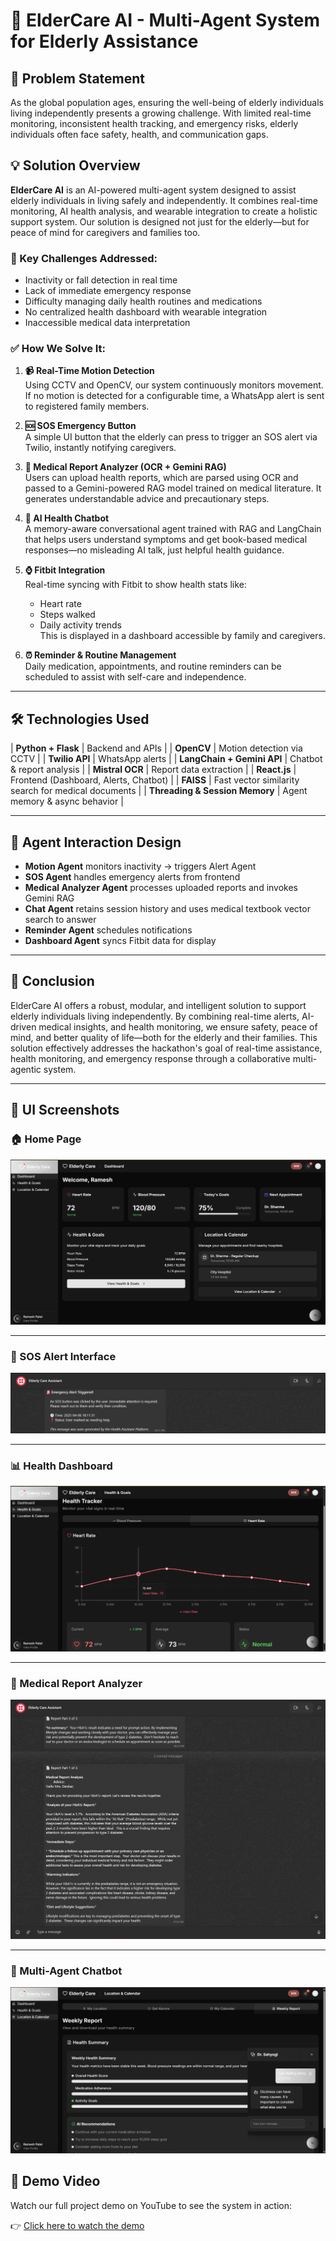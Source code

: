 # 🧠 ElderCare AI - Multi-Agent System for Elderly Assistance

## 🚀 Problem Statement

As the global population ages, ensuring the well-being of elderly individuals living independently presents a growing challenge. With limited real-time monitoring, inconsistent health tracking, and emergency risks, elderly individuals often face safety, health, and communication gaps.

## 💡 Solution Overview

**ElderCare AI** is an AI-powered multi-agent system designed to assist elderly individuals in living safely and independently. It combines real-time monitoring, AI health analysis, and wearable integration to create a holistic support system. Our solution is designed not just for the elderly—but for peace of mind for caregivers and families too.

### 🎯 Key Challenges Addressed:
- Inactivity or fall detection in real time
- Lack of immediate emergency response
- Difficulty managing daily health routines and medications
- No centralized health dashboard with wearable integration
- Inaccessible medical data interpretation

### ✅ How We Solve It:

1. **📹 Real-Time Motion Detection**  
   Using CCTV and OpenCV, our system continuously monitors movement. If no motion is detected for a configurable time, a WhatsApp alert is sent to registered family members.

2. **🆘 SOS Emergency Button**  
   A simple UI button that the elderly can press to trigger an SOS alert via Twilio, instantly notifying caregivers.

3. **📄 Medical Report Analyzer (OCR + Gemini RAG)**  
   Users can upload health reports, which are parsed using OCR and passed to a Gemini-powered RAG model trained on medical literature. It generates understandable advice and precautionary steps.

4. **💬 AI Health Chatbot**  
   A memory-aware conversational agent trained with RAG and LangChain that helps users understand symptoms and get book-based medical responses—no misleading AI talk, just helpful health guidance.

5. **⌚ Fitbit Integration**  
   Real-time syncing with Fitbit to show health stats like:
   - Heart rate
   - Steps walked
   - Daily activity trends  
   This is displayed in a dashboard accessible by family and caregivers.

6. **⏰ Reminder & Routine Management**  
   Daily medication, appointments, and routine reminders can be scheduled to assist with self-care and independence.

---

## 🛠️ Technologies Used

| **Python + Flask** | Backend and APIs |
| **OpenCV** | Motion detection via CCTV |
| **Twilio API** | WhatsApp alerts |
| **LangChain + Gemini API** | Chatbot & report analysis |
| **Mistral OCR** | Report data extraction |
| **React.js** | Frontend (Dashboard, Alerts, Chatbot) |
| **FAISS** | Fast vector similarity search for medical documents |
| **Threading & Session Memory** | Agent memory & async behavior |

---

## 🧠 Agent Interaction Design

- **Motion Agent** monitors inactivity → triggers Alert Agent
- **SOS Agent** handles emergency alerts from frontend
- **Medical Analyzer Agent** processes uploaded reports and invokes Gemini RAG
- **Chat Agent** retains session history and uses medical textbook vector search to answer
- **Reminder Agent** schedules notifications 
- **Dashboard Agent** syncs Fitbit data for display

---

## 🧾 Conclusion

ElderCare AI offers a robust, modular, and intelligent solution to support elderly individuals living independently. By combining real-time alerts, AI-driven medical insights, and health monitoring, we ensure safety, peace of mind, and better quality of life—both for the elderly and their families. This solution effectively addresses the hackathon's goal of real-time assistance, health monitoring, and emergency response through a collaborative multi-agentic system.

---

## 📸 UI Screenshots

### 🏠 Home Page  
![Home Page](./screenshots/Homepage.png)

---

### 🚨 SOS Alert Interface  
![SOS Alert](./screenshots/sos_alert.png)

---

### 📊 Health Dashboard  
![Health Dashboard](./screenshots/health.png)

---

### 📄 Medical Report Analyzer  
![Medical Report Analyzer](./screenshots/report.png)

---

### 💬 Multi-Agent Chatbot  
![Chatbot](./screenshots/chatbot.png)


## 🎥 Demo Video

Watch our full project demo on YouTube to see the system in action:

👉 [Click here to watch the demo](https://youtu.be/v6Va9630I98)

